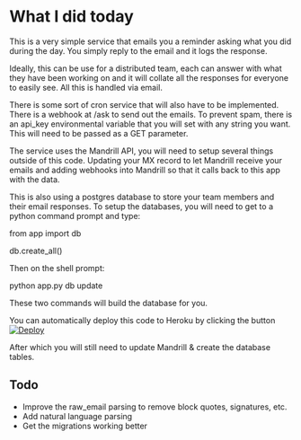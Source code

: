 # What I did today

This is a very simple service that emails you a reminder asking what you did during the day. You simply reply to the email and it logs the response.

Ideally, this can be use for a distributed team, each can answer with what they have been working on and it will collate all the responses for everyone to easily see. All this is handled via email.

There is some sort of cron service that will also have to be implemented. There is a webhook at /ask to send out the emails. To prevent spam, there is an api_key environmental variable that you will set with any string you want. This will need to be passed as a GET parameter.

The service uses the Mandrill API, you will need to setup several things outside of this code. Updating your MX record to let Mandrill receive your emails and adding webhooks into Mandrill so that it calls back to this app with the data.

This is also using a postgres database to store your team members and their email responses. To setup the databases, you will need to get to a python command prompt and type:

from app import db

db.create_all()

Then on the shell prompt:

python app.py db update

These two commands will build the database for you.

You can automatically deploy this code to Heroku by clicking the button
[![Deploy](https://www.herokucdn.com/deploy/button.png)](https://heroku.com/deploy)

After which you will still need to update Mandrill & create the database tables.

## Todo
* Improve the raw_email parsing to remove block quotes, signatures, etc.
* Add natural language parsing
* Get the migrations working better